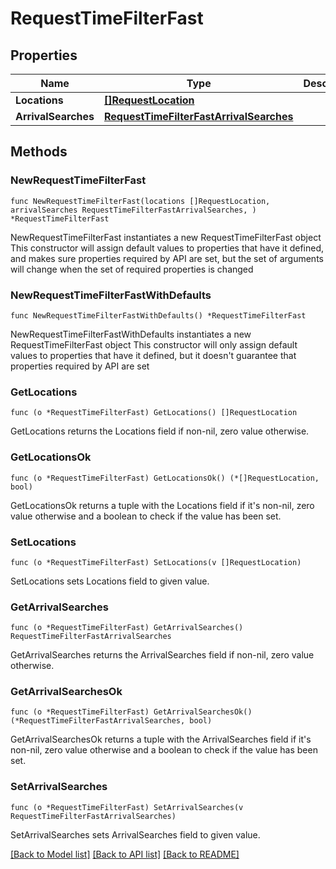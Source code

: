 # RequestTimeFilterFast

## Properties

Name | Type | Description | Notes
------------ | ------------- | ------------- | -------------
**Locations** | [**[]RequestLocation**](RequestLocation.md) |  | 
**ArrivalSearches** | [**RequestTimeFilterFastArrivalSearches**](RequestTimeFilterFastArrivalSearches.md) |  | 

## Methods

### NewRequestTimeFilterFast

`func NewRequestTimeFilterFast(locations []RequestLocation, arrivalSearches RequestTimeFilterFastArrivalSearches, ) *RequestTimeFilterFast`

NewRequestTimeFilterFast instantiates a new RequestTimeFilterFast object
This constructor will assign default values to properties that have it defined,
and makes sure properties required by API are set, but the set of arguments
will change when the set of required properties is changed

### NewRequestTimeFilterFastWithDefaults

`func NewRequestTimeFilterFastWithDefaults() *RequestTimeFilterFast`

NewRequestTimeFilterFastWithDefaults instantiates a new RequestTimeFilterFast object
This constructor will only assign default values to properties that have it defined,
but it doesn't guarantee that properties required by API are set

### GetLocations

`func (o *RequestTimeFilterFast) GetLocations() []RequestLocation`

GetLocations returns the Locations field if non-nil, zero value otherwise.

### GetLocationsOk

`func (o *RequestTimeFilterFast) GetLocationsOk() (*[]RequestLocation, bool)`

GetLocationsOk returns a tuple with the Locations field if it's non-nil, zero value otherwise
and a boolean to check if the value has been set.

### SetLocations

`func (o *RequestTimeFilterFast) SetLocations(v []RequestLocation)`

SetLocations sets Locations field to given value.


### GetArrivalSearches

`func (o *RequestTimeFilterFast) GetArrivalSearches() RequestTimeFilterFastArrivalSearches`

GetArrivalSearches returns the ArrivalSearches field if non-nil, zero value otherwise.

### GetArrivalSearchesOk

`func (o *RequestTimeFilterFast) GetArrivalSearchesOk() (*RequestTimeFilterFastArrivalSearches, bool)`

GetArrivalSearchesOk returns a tuple with the ArrivalSearches field if it's non-nil, zero value otherwise
and a boolean to check if the value has been set.

### SetArrivalSearches

`func (o *RequestTimeFilterFast) SetArrivalSearches(v RequestTimeFilterFastArrivalSearches)`

SetArrivalSearches sets ArrivalSearches field to given value.



[[Back to Model list]](../README.md#documentation-for-models) [[Back to API list]](../README.md#documentation-for-api-endpoints) [[Back to README]](../README.md)


